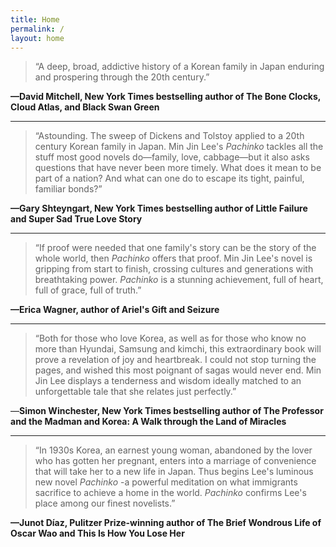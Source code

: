 ```yaml
---
title: Home
permalink: /
layout: home
---
```


> “A deep, broad, addictive history of a Korean family in Japan enduring and prospering through the 20th century.”

**—David Mitchell, New York Times bestselling author of The Bone Clocks, Cloud Atlas, and Black Swan Green**

---

> “Astounding. The sweep of Dickens and Tolstoy applied to a 20th century Korean family in Japan. Min Jin Lee's _Pachinko_ tackles all the stuff most good novels do—family, love, cabbage—but it also asks questions that have never been more timely. What does it mean to be part of a nation? And what can one do to escape its tight, painful, familiar bonds?”

**—Gary Shteyngart, New York Times bestselling author of Little Failure and Super Sad True Love Story** 

---

> “If proof were needed that one family's story can be the story of the whole world, then _Pachinko_ offers that proof. Min Jin Lee's novel is gripping from start to finish, crossing cultures and generations with breathtaking power. _Pachinko_ is a stunning achievement, full of heart, full of grace, full of truth.”

**—Erica Wagner, author of Ariel's Gift and Seizure**

---

> “Both for those who love Korea,  as well as for those who know no more than Hyundai, Samsung and kimchi, this extraordinary book will prove a revelation of joy and heartbreak.  I could not stop turning the pages, and wished this most poignant of sagas would never end.  Min Jin Lee displays a tenderness and wisdom ideally matched to an unforgettable tale that she relates just perfectly.”

—**Simon Winchester, New York Times bestselling author of The Professor and the Madman and Korea: A Walk through the Land of Miracles**

---

> “In 1930s Korea, an earnest young woman, abandoned by the lover who has gotten her pregnant, enters into a marriage of convenience that will take her to a new life in Japan. Thus begins Lee's luminous new novel _Pachinko_ -a powerful meditation on what immigrants sacrifice to achieve a home in the world. _Pachinko_ confirms Lee's place among our finest novelists.”

**—Junot Díaz, Pulitzer Prize-winning author of The Brief Wondrous Life of Oscar Wao and This Is How You Lose Her**

    